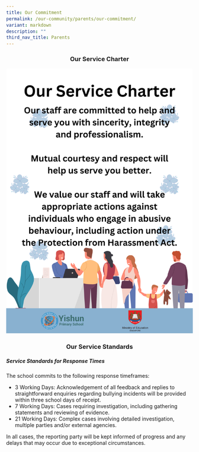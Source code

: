 ```yaml
---
title: Our Commitment
permalink: /our-community/parents/our-commitment/
variant: markdown
description: ""
third_nav_title: Parents
---
```

### **<center>Our Service Charter</center>**

![](/images/Our%20Community/PSG/yps_our_service_charter.png)

### **<center>Our Service Standards</center>**
##### **Service Standards for Response Times**
The school commits to the following response timeframes:
* 3 Working Days: Acknowledgement of all feedback and replies to straightforward enquiries regarding bullying incidents will be provided within three school days of receipt.
* 7 Working Days: Cases requiring investigation, including gathering statements and reviewing of evidence.
* 21 Working Days: Complex cases involving detailed investigation, multiple parties and/or external agencies.

In all cases, the reporting party will be kept informed of progress and any delays that may occur due to exceptional circumstances.